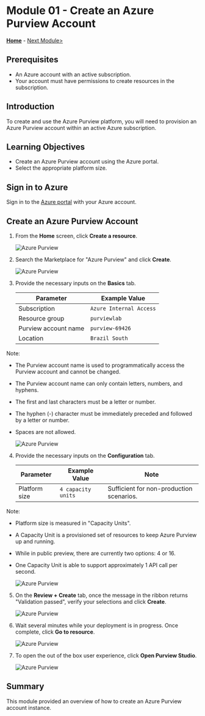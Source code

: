 # Module 01 - Create an Azure Purview Account

**[Home](../README.md)** - [Next Module>](../modules/module02.md)

## Prerequisites

* An Azure account with an active subscription.
* Your account must have permissions to create resources in the subscription.

## Introduction

To create and use the Azure Purview platform, you will need to provision an Azure Purview account within an active Azure subscription.

## Learning Objectives

* Create an Azure Purview account using the Azure portal.
* Select the appropriate platform size.

## Sign in to Azure

Sign in to the [Azure portal](https://portal.azure.com) with your Azure account.

## Create an Azure Purview Account

1. From the **Home** screen, click **Create a resource**.

    ![Azure Purview](../images/01-create-resource.png)  

2. Search the Marketplace for "Azure Purview" and click **Create**.

    ![Azure Purview](../images/01-create-purview.png)

3. Provide the necessary inputs on the **Basics** tab.

    | Parameter  | Example Value |
    | --- | --- |
    | Subscription | `Azure Internal Access` |
    | Resource group | `purviewlab` |
    | Purview account name | `purview-69426` |
    | Location | `Brazil South` |

Note:

* The Purview account name is used to programmatically access the Purview account and cannot be changed.
* The Purview account name can only contain letters, numbers, and hyphens.
* The first and last characters must be a letter or number.
* The hyphen (-) character must be immediately preceded and followed by a letter or number.
* Spaces are not allowed.

    ![Azure Purview](../images/01-create-basic.png)

4. Provide the necessary inputs on the **Configuration** tab.

    | Parameter  | Example Value | Note |
    | --- | --- | --- |
    | Platform size | `4 capacity units` | Sufficient for non-production scenarios. |

Note:

* Platform size is measured in "Capacity Units".
* A Capacity Unit is a provisioned set of resources to keep Azure Purview up and running.
* While in public preview, there are currently two options: 4 or 16.
* One Capacity Unit is able to support approximately 1 API call per second.

    ![Azure Purview](../images/01-create-configuration.png)

5. On the **Review + Create** tab, once the message in the ribbon returns "Validation passed", verify your selections and click **Create**.

    ![Azure Purview](../images/01-create-create.png)

6. Wait several minutes while your deployment is in progress. Once complete, click **Go to resource**.

    ![Azure Purview](../images/01-goto-resource.png)

7. To open the out of the box user experience, click **Open Purview Studio**.

    ![Azure Purview](../images/01-open-studio.png)

## Summary

This module provided an overview of how to create an Azure Purview account instance.
